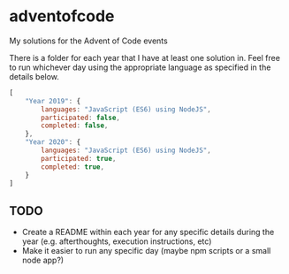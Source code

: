 # adventofcode
My solutions for the Advent of Code events

There is a folder for each year that I have at least one solution in.
Feel free to run whichever day using the appropriate language as specified in the details below.

```js
[
    "Year 2019": {
        languages: "JavaScript (ES6) using NodeJS",
        participated: false,
        completed: false,
    },
    "Year 2020": {
        languages: "JavaScript (ES6) using NodeJS",
        participated: true,
        completed: true,
    }
]
```

## TODO
- Create a README within each year for any specific details during the year (e.g. afterthoughts, execution instructions, etc)
- Make it easier to run any specific day (maybe npm scripts or a small node app?)